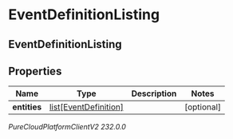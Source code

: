 # EventDefinitionListing

## EventDefinitionListing

## Properties

|Name | Type | Description | Notes|
|------------ | ------------- | ------------- | -------------|
| **entities** | [list[EventDefinition]](EventDefinition) |  | [optional] |



_PureCloudPlatformClientV2 232.0.0_
